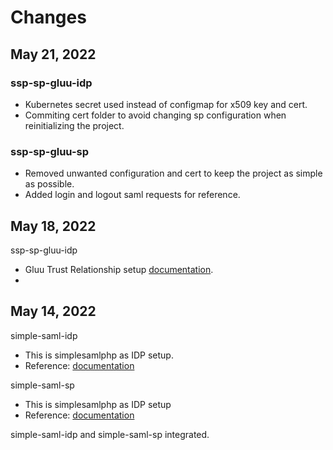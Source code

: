 # Changes


## May 21, 2022

### ssp-sp-gluu-idp
- Kubernetes secret used instead of configmap for x509 key and cert.
- Commiting cert folder to avoid changing sp configuration when reinitializing the project.

### ssp-sp-gluu-sp
- Removed unwanted configuration and cert to keep the project as simple as possible.
- Added login and logout saml requests for reference.

## May 18, 2022
ssp-sp-gluu-idp
- Gluu Trust Relationship setup [documentation](https://gluu.org/docs/gluu-server/4.0/admin-guide/saml/#create-a-trust-relationship).
- 

## May 14, 2022

simple-saml-idp
- This is simplesamlphp as IDP setup.
- Reference: [documentation](https://simplesamlphp.org/docs/latest/simplesamlphp-idp.html)

simple-saml-sp
- This is simplesamlphp as IDP setup
- Reference: [documentation](https://simplesamlphp.org/docs/latest/simplesamlphp-sp.html)

simple-saml-idp and simple-saml-sp integrated.